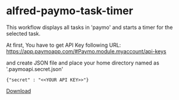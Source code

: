 # alfred-paymo-task-timer
This workflow displays all tasks in 'paymo' and starts a timer for the selected task.

At first,
You have to get API Key following URL:
https://app.paymoapp.com/#Paymo.module.myaccount/api-keys

and create JSON file and place your home directory named as '.paymoapi.secret.json'

```
{"secret" : "<<YOUR API KEY>>"}
```


[Download](https://github.com/ponpoko1968/alfred-paymo-task-timer/files/3934763/Start.Paymo.Timer.zip)
